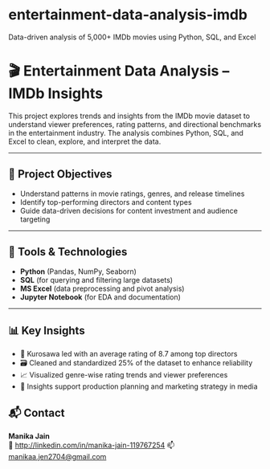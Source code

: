 # entertainment-data-analysis-imdb
Data-driven analysis of 5,000+ IMDb movies using Python, SQL, and Excel

# 🎬 Entertainment Data Analysis – IMDb Insights

This project explores trends and insights from the IMDb movie dataset to understand viewer preferences, rating patterns, and directional benchmarks in the entertainment industry. The analysis combines Python, SQL, and Excel to clean, explore, and interpret the data.

---

## 📌 Project Objectives

- Understand patterns in movie ratings, genres, and release timelines
- Identify top-performing directors and content types
- Guide data-driven decisions for content investment and audience targeting

---

## 🔧 Tools & Technologies

- **Python** (Pandas, NumPy, Seaborn)
- **SQL** (for querying and filtering large datasets)
- **MS Excel** (data preprocessing and pivot analysis)
- **Jupyter Notebook** (for EDA and documentation)

---

## 📊 Key Insights

- 🎥 Kurosawa led with an average rating of 8.7 among top directors  
- 🗃️ Cleaned and standardized 25% of the dataset to enhance reliability  
- 📈 Visualized genre-wise rating trends and viewer preferences  
- 🎯 Insights support production planning and marketing strategy in media

## 📬 Contact

**Manika Jain**  
🔗 http://linkedin.com/in/manika-jain-119767254
📫 manikaa.jen2704@gmail.com

